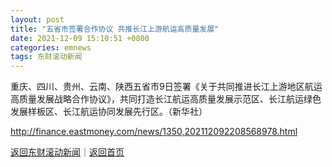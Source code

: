 ```yaml
---
layout: post
title: "五省市签署合作协议 共推长江上游航运高质量发展"
date: 2021-12-09 15:10:51 +0800
categories: emnews
tags: 东财滚动新闻
---
```


重庆、四川、贵州、云南、陕西五省市9日签署《关于共同推进长江上游地区航运高质量发展战略合作协议》，共同打造长江航运高质量发展示范区、长江航运绿色发展样板区、长江航运协同发展先行区。（新华社）

<http://finance.eastmoney.com/news/1350,202112092208568978.html>

[返回东财滚动新闻](//finews.withounder.com/emnews/)｜[返回首页](//finews.withounder.com/)